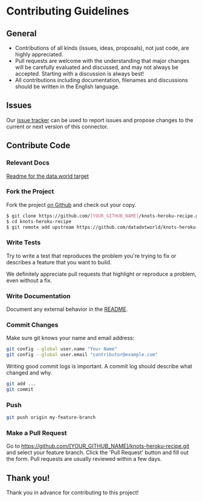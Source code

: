 # Contributing Guidelines

## General

* Contributions of all kinds (issues, ideas, proposals), not just code, are highly appreciated.
* Pull requests are welcome with the understanding that major changes will be carefully evaluated
and discussed, and may not always be accepted. Starting with a discussion is always best!
* All contributions including documentation, filenames and discussions should be written in the English language.

## Issues

Our [issue tracker](https://github.com/datadotworld/knots-heroku-recipe/issues) can be used to report issues and
propose changes to the current or next version of this connector.

## Contribute Code

### Relevant Docs

[Readme for the data.world target](https://github.com/datadotworld/target-datadotworld/blob/master/README.rst)

### Fork the Project

Fork the project [on Github](https://github.com/datadotworld/knots-heroku-recipe.git) and check out your copy.

```sh
$ git clone https://github.com/[YOUR_GITHUB_NAME]/knots-heroku-recipe.git
$ cd knots-heroku-recipe
$ git remote add upstream https://github.com/datadotworld/knots-heroku-recipe.git
```

### Write Tests

Try to write a test that reproduces the problem you're trying to fix or describes a feature that you want to build.

We definitely appreciate pull requests that highlight or reproduce a problem, even without a fix.

### Write Documentation

Document any external behavior in the [README](README.md).

### Commit Changes

Make sure git knows your name and email address:

```sh
git config --global user.name "Your Name"
git config --global user.email "contributor@example.com"
```

Writing good commit logs is important. A commit log should describe what changed and why.

```sh
git add ...
git commit
```

### Push

```sh
git push origin my-feature-branch
```

### Make a Pull Request

Go to https://github.com/[YOUR_GITHUB_NAME]/knots-heroku-recipe.git and select your feature branch. Click the
'Pull Request' button and fill out the form. Pull requests are usually reviewed within a few days.

## Thank you!

Thank you in advance for contributing to this project!
